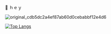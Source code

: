 🖖 ｈｅｙ

![original_cdb5dc2a4ef87ab60d0cebabbf12e4d6](https://user-images.githubusercontent.com/20407156/220014330-c8d8c3fb-4383-4d38-af1b-eb524eb66a66.gif)

[![Top Langs](https://github-readme-stats-jzw5fm9zz-nworb9.vercel.app/api/top-langs/?username=nworb9&langs_count=6&layout=compact&theme=transparent)](https://github.com/anuraghazra/github-readme-stats)
